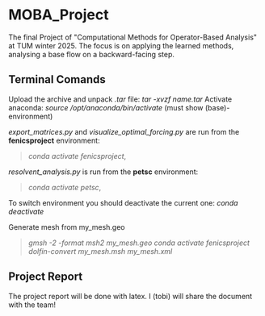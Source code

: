 # MOBA_Project
The final Project of "Computational Methods for Operator-Based Analysis" at TUM winter 2025.
The focus is on applying the learned methods, analysing a base flow on a backward-facing step.

## Terminal Comands

Upload the archive and unpack *.tar* file: *tar -xvzf name.tar*
Activate anaconda: *source /opt/anaconda/bin/activate* (must show (base)-environment)

*export_matrices.py* and *visualize_optimal_forcing.py* are run from the **fenicsproject** 
environment: 
> *conda activate fenicsproject*,

*resolvent_analysis.py* is run from the **petsc** environment: 
> *conda activate petsc*,

To switch environment you should deactivate the current one: *conda deactivate*

Generate mesh from my_mesh.geo
> *gmsh -2 -format msh2 my_mesh.geo*
> *conda activate fenicsproject*
> *dolfin-convert my_mesh.msh my_mesh.xml*

## Project Report

The project report will be done with latex. I (tobi) will share the document with the team!